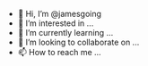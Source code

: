 - 👋 Hi, I’m @jamesgoing
- 👀 I’m interested in ...
- 🌱 I’m currently learning ...
- 💞️ I’m looking to collaborate on ...
- 📫 How to reach me ...

<!---
jamesgoing/jamesgoing is a ✨ special ✨ repository because its `README.md` (this file) appears on your GitHub profile.
You can click the Preview link to take a look at your changes.
--->

